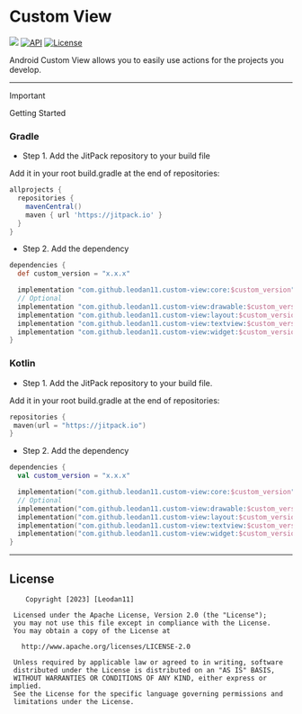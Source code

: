 # Custom View

[![](https://jitpack.io/v/leodan11/custom-view.svg)](https://jitpack.io/#leodan11/custom-view)
[![API](https://img.shields.io/badge/API-21%2B-brightgreen.svg?style=flat)](https://android-arsenal.com/api?level=21)
[![License](https://img.shields.io/badge/License-Apache%202.0-blue.svg)](https://opensource.org/licenses/Apache-2.0)

Android Custom View allows you to easily use actions for the projects you develop.

---

> [!IMPORTANT]
> Getting Started

### Gradle

- Step 1. Add the JitPack repository to your build file

Add it in your root build.gradle at the end of repositories:

```gradle
allprojects {
  repositories {
    mavenCentral()
    maven { url 'https://jitpack.io' }
  }
}
```

- Step 2. Add the dependency

```gradle
dependencies {
  def custom_version = "x.x.x"

  implementation "com.github.leodan11.custom-view:core:$custom_version" // Mandatory
  // Optional
  implementation "com.github.leodan11.custom-view:drawable:$custom_version"
  implementation "com.github.leodan11.custom-view:layout:$custom_version"
  implementation "com.github.leodan11.custom-view:textview:$custom_version"
  implementation "com.github.leodan11.custom-view:widget:$custom_version"
}
```

### Kotlin

- Step 1. Add the JitPack repository to your build file.

Add it in your root build.gradle at the end of repositories:

 ```kotlin
repositories {
  maven(url = "https://jitpack.io")
}
```

- Step 2. Add the dependency

```kotlin
dependencies {
  val custom_version = "x.x.x"

  implementation("com.github.leodan11.custom-view:core:$custom_version")  // Mandatory
  // Optional
  implementation("com.github.leodan11.custom-view:drawable:$custom_version")
  implementation("com.github.leodan11.custom-view:layout:$custom_version")
  implementation("com.github.leodan11.custom-view:textview:$custom_version")
  implementation("com.github.leodan11.custom-view:widget:$custom_version")
}
```

---

License
-------

        Copyright [2023] [Leodan11]

     Licensed under the Apache License, Version 2.0 (the "License");
     you may not use this file except in compliance with the License.
     You may obtain a copy of the License at

       http://www.apache.org/licenses/LICENSE-2.0

     Unless required by applicable law or agreed to in writing, software
     distributed under the License is distributed on an "AS IS" BASIS,
     WITHOUT WARRANTIES OR CONDITIONS OF ANY KIND, either express or implied.
     See the License for the specific language governing permissions and
     limitations under the License.
